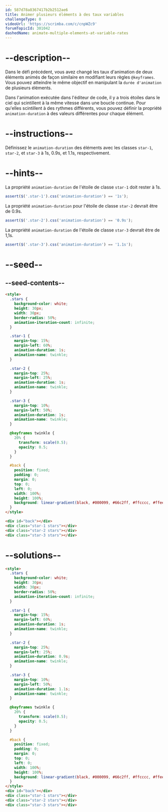 ```yaml
---
id: 587d78a8367417b2b2512ae6
title: Animer plusieurs éléments à des taux variables
challengeType: 0
videoUrl: 'https://scrimba.com/c/cnpWZc9'
forumTopicId: 301042
dashedName: animate-multiple-elements-at-variable-rates
---
```


# --description--

Dans le défi précédent, vous avez changé les taux d'animation de deux éléments animés de façon similaire en modifiant leurs règles `@keyframes`. Vous pouvez atteindre le même objectif en manipulant la `durée d'animation` de plusieurs éléments.

Dans l'animation exécutée dans l'éditeur de code, il y a trois étoiles dans le ciel qui scintillent à la même vitesse dans une boucle continue. Pour qu'elles scintillent à des rythmes différents, vous pouvez définir la propriété `animation-duration` à des valeurs différentes pour chaque élément.

# --instructions--

Définissez le `animation-duration` des éléments avec les classes `star-1`, `star-2`, et `star-3` à 1s, 0.9s, et 1.1s, respectivement.

# --hints--

La propriété `animation-duration` de l'étoile de classe `star-1` doit rester à 1s.

```js
assert($('.star-1').css('animation-duration') == '1s');
```

La propriété `animation-duration` pour l'étoile de classe `star-2` devrait être de 0.9s.

```js
assert($('.star-2').css('animation-duration') == '0.9s');
```

La propriété `animation-duration` de l'étoile de classe `star-3` devrait être de 1,1s.

```js
assert($('.star-3').css('animation-duration') == '1.1s');
```

# --seed--

## --seed-contents--

```html
<style>
  .stars {
    background-color: white;
    height: 30px;
    width: 30px;
    border-radius: 50%;
    animation-iteration-count: infinite;
  }

  .star-1 {
    margin-top: 15%;
    margin-left: 60%;
    animation-duration: 1s;
    animation-name: twinkle;
  }

  .star-2 {
    margin-top: 25%;
    margin-left: 25%;
    animation-duration: 1s;
    animation-name: twinkle;
  }

  .star-3 {
    margin-top: 10%;
    margin-left: 50%;
    animation-duration: 1s;
    animation-name: twinkle;
  }

  @keyframes twinkle {
    20% {
      transform: scale(0.5);
      opacity: 0.5;
    }
  }

  #back {
    position: fixed;
    padding: 0;
    margin: 0;
    top: 0;
    left: 0;
    width: 100%;
    height: 100%;
    background: linear-gradient(black, #000099, #66c2ff, #ffcccc, #ffeee6);
  }
</style>

<div id="back"></div>
<div class="star-1 stars"></div>
<div class="star-2 stars"></div>
<div class="star-3 stars"></div>
```

# --solutions--

```html
<style>
  .stars {
    background-color: white;
    height: 30px;
    width: 30px;
    border-radius: 50%;
    animation-iteration-count: infinite;
  }

  .star-1 {
    margin-top: 15%;
    margin-left: 60%;
    animation-duration: 1s;
    animation-name: twinkle;
  }

  .star-2 {
    margin-top: 25%;
    margin-left: 25%;
    animation-duration: 0.9s;
    animation-name: twinkle;
  }

  .star-3 {
    margin-top: 10%;
    margin-left: 50%;
    animation-duration: 1.1s;
    animation-name: twinkle;
  }

  @keyframes twinkle {
    20% {
      transform: scale(0.5);
      opacity: 0.5;
    }
  }

  #back {
    position: fixed;
    padding: 0;
    margin: 0;
    top: 0;
    left: 0;
    width: 100%;
    height: 100%;
    background: linear-gradient(black, #000099, #66c2ff, #ffcccc, #ffeee6);
  }
</style>
<div id="back"></div>
<div class="star-1 stars"></div>
<div class="star-2 stars"></div>
<div class="star-3 stars"></div>
```
